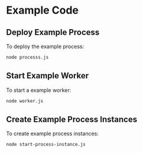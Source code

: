 # Example Code

## Deploy Example Process

To deploy the example process:

```bash
node processs.js
```

## Start Example Worker

To start a example worker:

```bash
node worker.js
```

## Create Example Process Instances

To create example process instances:

```bash
node start-process-instance.js
```

